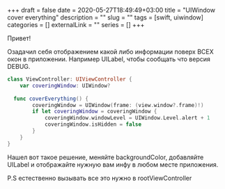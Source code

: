 +++ 
draft = false
date = 2020-05-27T18:49:49+03:00
title = "UIWindow cover everything"
description = ""
slug = "" 
tags = [swift, uiwindow]
categories = []
externalLink = ""
series = []
+++

Привет!

Озадачил себя отображением какой либо информации поверх ВСЕХ окон в приложении. Например UILabel, чтобы сообщать что версия DEBUG.

```swift
class ViewController: UIViewController {
    var coveringWindow: UIWindow?
    
  func coverEverything() {
        coveringWindow = UIWindow(frame: (view.window?.frame)!)
        if let coveringWindow = coveringWindow {
            coveringWindow.windowLevel = UIWindow.Level.alert + 1
            coveringWindow.isHidden = false
        }
    }
}
```

Нашел вот такое решение, меняйте backgroundColor, добавляйте UILabel и отображайте нужную вам инфу в любом месте приложения.

P.S естественно вызывать все это нужно в rootViewController
